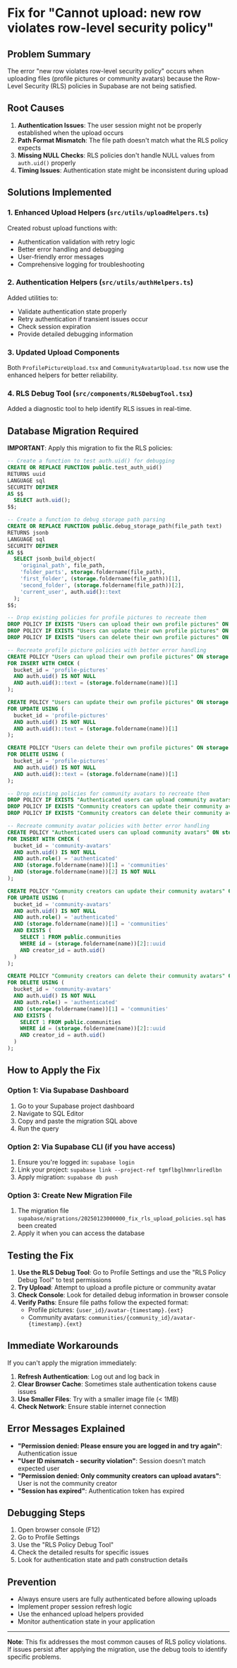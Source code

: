 # Fix for "Cannot upload: new row violates row-level security policy"

## Problem Summary

The error "new row violates row-level security policy" occurs when uploading files (profile pictures or community avatars) because the Row-Level Security (RLS) policies in Supabase are not being satisfied.

## Root Causes

1. **Authentication Issues**: The user session might not be properly established when the upload occurs
2. **Path Format Mismatch**: The file path doesn't match what the RLS policy expects
3. **Missing NULL Checks**: RLS policies don't handle NULL values from `auth.uid()` properly
4. **Timing Issues**: Authentication state might be inconsistent during upload

## Solutions Implemented

### 1. Enhanced Upload Helpers (`src/utils/uploadHelpers.ts`)

Created robust upload functions with:
- Authentication validation with retry logic
- Better error handling and debugging
- User-friendly error messages
- Comprehensive logging for troubleshooting

### 2. Authentication Helpers (`src/utils/authHelpers.ts`)

Added utilities to:
- Validate authentication state properly
- Retry authentication if transient issues occur
- Check session expiration
- Provide detailed debugging information

### 3. Updated Upload Components

Both `ProfilePictureUpload.tsx` and `CommunityAvatarUpload.tsx` now use the enhanced helpers for better reliability.

### 4. RLS Debug Tool (`src/components/RLSDebugTool.tsx`)

Added a diagnostic tool to help identify RLS issues in real-time.

## Database Migration Required

**IMPORTANT**: Apply this migration to fix the RLS policies:

```sql
-- Create a function to test auth.uid() for debugging
CREATE OR REPLACE FUNCTION public.test_auth_uid()
RETURNS uuid
LANGUAGE sql
SECURITY DEFINER
AS $$
  SELECT auth.uid();
$$;

-- Create a function to debug storage path parsing
CREATE OR REPLACE FUNCTION public.debug_storage_path(file_path text)
RETURNS jsonb
LANGUAGE sql
SECURITY DEFINER
AS $$
  SELECT jsonb_build_object(
    'original_path', file_path,
    'folder_parts', storage.foldername(file_path),
    'first_folder', (storage.foldername(file_path))[1],
    'second_folder', (storage.foldername(file_path))[2],
    'current_user', auth.uid()::text
  );
$$;

-- Drop existing policies for profile pictures to recreate them
DROP POLICY IF EXISTS "Users can upload their own profile pictures" ON storage.objects;
DROP POLICY IF EXISTS "Users can update their own profile pictures" ON storage.objects;
DROP POLICY IF EXISTS "Users can delete their own profile pictures" ON storage.objects;

-- Recreate profile picture policies with better error handling
CREATE POLICY "Users can upload their own profile pictures" ON storage.objects
FOR INSERT WITH CHECK (
  bucket_id = 'profile-pictures' 
  AND auth.uid() IS NOT NULL
  AND auth.uid()::text = (storage.foldername(name))[1]
);

CREATE POLICY "Users can update their own profile pictures" ON storage.objects
FOR UPDATE USING (
  bucket_id = 'profile-pictures' 
  AND auth.uid() IS NOT NULL
  AND auth.uid()::text = (storage.foldername(name))[1]
);

CREATE POLICY "Users can delete their own profile pictures" ON storage.objects
FOR DELETE USING (
  bucket_id = 'profile-pictures' 
  AND auth.uid() IS NOT NULL
  AND auth.uid()::text = (storage.foldername(name))[1]
);

-- Drop existing policies for community avatars to recreate them
DROP POLICY IF EXISTS "Authenticated users can upload community avatars" ON storage.objects;
DROP POLICY IF EXISTS "Community creators can update their community avatars" ON storage.objects;
DROP POLICY IF EXISTS "Community creators can delete their community avatars" ON storage.objects;

-- Recreate community avatar policies with better error handling
CREATE POLICY "Authenticated users can upload community avatars" ON storage.objects
FOR INSERT WITH CHECK (
  bucket_id = 'community-avatars' 
  AND auth.uid() IS NOT NULL
  AND auth.role() = 'authenticated'
  AND (storage.foldername(name))[1] = 'communities'
  AND (storage.foldername(name))[2] IS NOT NULL
);

CREATE POLICY "Community creators can update their community avatars" ON storage.objects
FOR UPDATE USING (
  bucket_id = 'community-avatars'
  AND auth.uid() IS NOT NULL
  AND auth.role() = 'authenticated'
  AND (storage.foldername(name))[1] = 'communities'
  AND EXISTS (
    SELECT 1 FROM public.communities 
    WHERE id = (storage.foldername(name))[2]::uuid 
    AND creator_id = auth.uid()
  )
);

CREATE POLICY "Community creators can delete their community avatars" ON storage.objects
FOR DELETE USING (
  bucket_id = 'community-avatars'
  AND auth.uid() IS NOT NULL
  AND auth.role() = 'authenticated'
  AND (storage.foldername(name))[1] = 'communities'
  AND EXISTS (
    SELECT 1 FROM public.communities 
    WHERE id = (storage.foldername(name))[2]::uuid 
    AND creator_id = auth.uid()
  )
);
```

## How to Apply the Fix

### Option 1: Via Supabase Dashboard

1. Go to your Supabase project dashboard
2. Navigate to SQL Editor
3. Copy and paste the migration SQL above
4. Run the query

### Option 2: Via Supabase CLI (if you have access)

1. Ensure you're logged in: `supabase login`
2. Link your project: `supabase link --project-ref tgmflbglhmnrliredlbn`
3. Apply migration: `supabase db push`

### Option 3: Create New Migration File

1. The migration file `supabase/migrations/20250123000000_fix_rls_upload_policies.sql` has been created
2. Apply it when you can access the database

## Testing the Fix

1. **Use the RLS Debug Tool**: Go to Profile Settings and use the "RLS Policy Debug Tool" to test permissions
2. **Try Upload**: Attempt to upload a profile picture or community avatar
3. **Check Console**: Look for detailed debug information in browser console
4. **Verify Paths**: Ensure file paths follow the expected format:
   - Profile pictures: `{user_id}/avatar-{timestamp}.{ext}`
   - Community avatars: `communities/{community_id}/avatar-{timestamp}.{ext}`

## Immediate Workarounds

If you can't apply the migration immediately:

1. **Refresh Authentication**: Log out and log back in
2. **Clear Browser Cache**: Sometimes stale authentication tokens cause issues
3. **Use Smaller Files**: Try with a smaller image file (< 1MB)
4. **Check Network**: Ensure stable internet connection

## Error Messages Explained

- **"Permission denied: Please ensure you are logged in and try again"**: Authentication issue
- **"User ID mismatch - security violation"**: Session doesn't match expected user
- **"Permission denied: Only community creators can upload avatars"**: User is not the community creator
- **"Session has expired"**: Authentication token has expired

## Debugging Steps

1. Open browser console (F12)
2. Go to Profile Settings
3. Use the "RLS Policy Debug Tool"
4. Check the detailed results for specific issues
5. Look for authentication state and path construction details

## Prevention

- Always ensure users are fully authenticated before allowing uploads
- Implement proper session refresh logic
- Use the enhanced upload helpers provided
- Monitor authentication state in your application

---

**Note**: This fix addresses the most common causes of RLS policy violations. If issues persist after applying the migration, use the debug tools to identify specific problems.